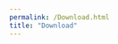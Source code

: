 ```yaml
---
permalink: /Download.html
title: "Download"
---
```

<a href="https://api.github.com/repos/Rustmilian/Oxidation-Linux/releases/latest" download>
